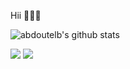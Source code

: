 Hii 👋👋👋


![abdoutelb's github stats](https://github-readme-stats.vercel.app/api?username=abdoutelb)

[<img src="https://img.shields.io/badge/twitter-%231DA1F2.svg?&style=for-the-badge&logo=twitter&logoColor=white" />](https://twitter.com/abdoutelb)
[<img src="https://img.shields.io/badge/linkedin-%230077B5.svg?&style=for-the-badge&logo=linkedin&logoColor=white" />](https://linkedin.com/in/abdoutelb)

